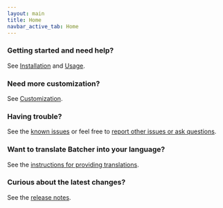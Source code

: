 ```yaml
---
layout: main
title: Home
navbar_active_tab: Home
---
```


### Getting started and need help?

See [Installation](sections/Installation.html) and [Usage](sections/Usage.html).


### Need more customization?

See [Customization](sections/Customization.html).


### Having trouble?

See the [known issues](sections/Known-Issues.html) or feel free to [report other issues or ask questions](https://github.com/kamilburda/batcher/issues).


### Want to translate Batcher into your language?

See the [instructions for providing translations](sections/Providing-Translations.html).


### Curious about the latest changes?

See the [release notes](sections/CHANGELOG.html).
